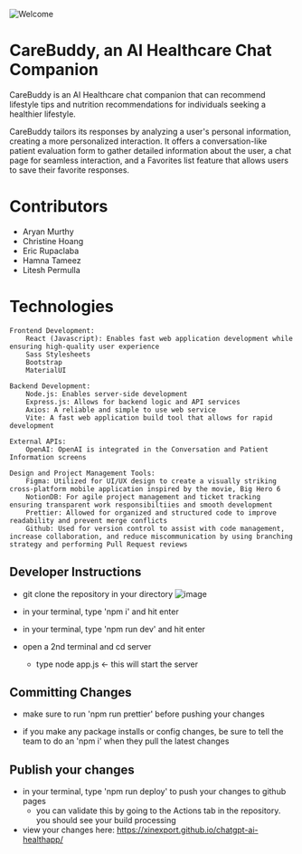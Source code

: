 ![Welcome](https://github.com/user-attachments/assets/7139c4c6-5b7a-4737-9761-1c73d1be7a3f)

# CareBuddy, an AI Healthcare Chat Companion
CareBuddy is an AI Healthcare chat companion that can recommend lifestyle tips and nutrition recommendations for individuals seeking a healthier lifestyle.

CareBuddy tailors its responses by analyzing a user's personal information, creating a more personalized interaction. It offers a conversation-like patient evaluation form to gather detailed information about the user, a chat page for seamless interaction, and a Favorites list feature that allows users to save their favorite responses.

# Contributors
- Aryan Murthy
- Christine Hoang
- Eric Rupaclaba
- Hamna Tameez
- Litesh Permulla

# Technologies
~~~
Frontend Development:
    React (Javascript): Enables fast web application development while ensuring high-quality user experience
    Sass Stylesheets
    Bootstrap
    MaterialUI

Backend Development:
    Node.js: Enables server-side development
    Express.js: Allows for backend logic and API services
    Axios: A reliable and simple to use web service
    Vite: A fast web application build tool that allows for rapid development

External APIs:
    OpenAI: OpenAI is integrated in the Conversation and Patient Information screens

Design and Project Management Tools:
    Figma: Utilized for UI/UX design to create a visually striking cross-platform mobile application inspired by the movie, Big Hero 6
    NotionDB: For agile project management and ticket tracking ensuring transparent work responsibiltiies and smooth development
    Prettier: Allowed for organized and structured code to improve readability and prevent merge conflicts
    Github: Used for version control to assist with code management, increase collaboration, and reduce miscommunication by using branching strategy and performing Pull Request reviews
~~~

## Developer Instructions

- git clone the repository in your directory
  ![image](https://github.com/user-attachments/assets/4d805a50-a9f6-449b-be61-77ed2b5179ce)

- in your terminal, type 'npm i' and hit enter

- in your terminal, type 'npm run dev' and hit enter

- open a 2nd terminal and cd server
  - type node app.js <- this will start the server

## Committing Changes
- make sure to run 'npm run prettier' before pushing your changes

- if you make any package installs or config changes, be sure to tell the team to do an 'npm i' when they pull the latest changes


## Publish your changes

- in your terminal, type 'npm run deploy' to push your changes to github pages
  - you can validate this by going to the Actions tab in the repository. you should see your build processing
- view your changes here: https://xinexport.github.io/chatgpt-ai-healthapp/
